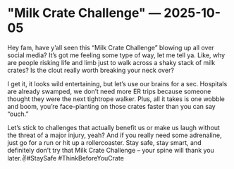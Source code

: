 # "Milk Crate Challenge" — 2025-10-05

Hey fam, have y’all seen this “Milk Crate Challenge” blowing up all over social media? It’s got me feeling some type of way, let me tell ya. Like, why are people risking life and limb just to walk across a shaky stack of milk crates? Is the clout really worth breaking your neck over?

I get it, it looks wild entertaining, but let’s use our brains for a sec. Hospitals are already swamped, we don’t need more ER trips because someone thought they were the next tightrope walker. Plus, all it takes is one wobble and boom, you’re face-planting on those crates faster than you can say “ouch.”

Let’s stick to challenges that actually benefit us or make us laugh without the threat of a major injury, yeah? And if you really need some adrenaline, just go for a run or hit up a rollercoaster. Stay safe, stay smart, and definitely don’t try that Milk Crate Challenge – your spine will thank you later.✌️#StaySafe #ThinkBeforeYouCrate